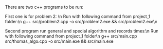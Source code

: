  There are two c++ programs to be run:

First one is for problem 2: \n
Run with following command from project_1 folder:\n
   g++ src/problem2.cpp -o src/problem2.exe && src/problem2.exe\n

Second program run general and special algorithm and records times:\n
Run with following command from project_1 folder\n
    g++ src/main.cpp src/thomas_algo.cpp -o src/main.exe && src/main.exe
